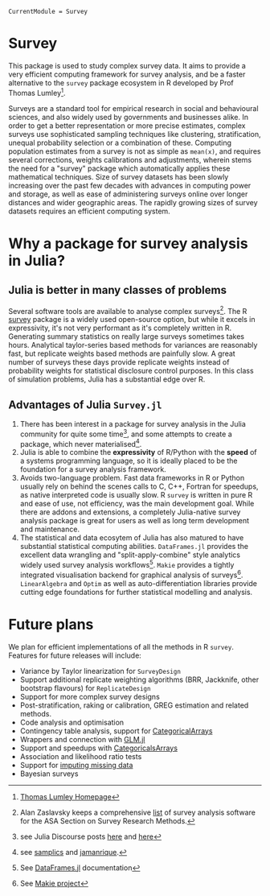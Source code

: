 ```@meta
CurrentModule = Survey
```

# Survey

This package is used to study complex survey data. It aims to provide a very efficient computing framework for survey analysis, and be a faster alternative to the `survey` package ecosystem in R developed by Prof Thomas Lumley[^lumley].

Surveys are a standard tool for empirical research in social and behavioural sciences, and also widely used by governments and businesses alike. In order to get a better representation or more precise estimates, complex surveys use sophisticated sampling techniques like clustering, stratification, unequal probability selection or a combination of these. Computing population estimates from a survey is not as simple as `mean(x)`, and requires several corrections, weights calibrations and adjustments, wherein stems the need for a "survey" package which automatically applies these mathematical techniques. Size of survey datasets has been slowly increasing over the past few decades with advances in computing power and storage, as well as ease of administering surveys online over longer distances and wider geographic areas. The rapidly growing sizes of survey datasets requires an efficient computing system. 

# Why a package for survey analysis in Julia?

## Julia is better in many classes of problems
Several software tools are available to analyse complex surveys[^list_packages]. The R [survey](https://r-survey.r-forge.r-project.org/survey/) package is a widely used open-source option, but while it excels in expressivity, it's not very performant as it's completely written in R. Generating summary statistics on really large surveys sometimes takes hours. Analytical taylor-series based methods for variances are reasonably fast, but replicate weights based methods are painfully slow. A great number of surveys these days provide replicate weights instead of probability weights for statistical disclosure control purposes. In this class of simulation problems, Julia has a substantial edge over R.
## Advantages of Julia `Survey.jl`
1. There has been interest in a package for survey analysis in the Julia community for quite some time[^2], and some attempts to create a package, which never materialised[^3]. 
2. Julia is able to combine the **expressivity** of R/Python with the **speed** of a systems programming language, so it is ideally placed to be the foundation for a survey analysis framework. 
3. Avoids two-language problem. Fast data frameworks in R or Python usually rely on behind the scenes calls to C, C++, Fortran for speedups, as native interpreted code is usually slow. R `survey` is written in pure R and ease of use, not efficiency, was the main development goal. While there are addons and extensions, a completely Julia-native survey analysis package is great for users as well as long term development and maintenance.
4. The statistical and data ecosytem of Julia has also matured to have substantial statistical computing abilities. `DataFrames.jl` provides the excellent data wrangling and "split-apply-combine" style analytics widely used survey analysis workflows[^dataframes.jl]. `Makie` provides a tightly integrated visualisation backend for graphical analysis of surveys[^makie]. `LinearAlgebra` and `Optim` as well as auto-differentiation libraries provide cutting edge foundations for further statistical modelling and analysis.

# Future plans
We plan for efficient implementations of all the methods in R `survey`. Features for future releases will include:

- Variance by Taylor linearization for `SurveyDesign`
- Support additional replicate weighting algorithms (BRR, Jackknife, other bootstrap flavours) for `ReplicateDesign`
- Support for more complex survey designs
- Post-stratification, raking or calibration, GREG estimation and related methods.
- Code analysis and optimisation
- Contingency table analysis, support for [CategoricalArrays](https://github.com/JuliaData/CategoricalArrays.jl)
- Wrappers and connection with [GLM.jl](https://github.com/JuliaStats/GLM.jl)
- Support and speedups with [CategoricalsArrays](https://github.com/JuliaData/CategoricalArrays.jl)
- Association and likelihood ratio tests
- Support for [imputing missing data](https://stat.ethz.ch/CRAN/web/packages/mitools/index.html)
- Bayesian surveys

[^makie]: See [Makie project](https://docs.makie.org/stable/)
[^dataframes.jl]: See [DataFrames.jl](https://dataframes.juliadata.org/stable/) documentation
[^R_survey]: [R survey package](https://cran.r-project.org/web/packages/survey/index.html)
[^lumley]: [Thomas Lumley Homepage](https://www.stat.auckland.ac.nz/people/tlum005)
[^list_packages]: Alan Zaslavsky keeps a comprehensive [list](https://www.hcp.med.harvard.edu/statistics/survey-soft/) of survey analysis software for the ASA Section on Survey Research Methods.
[^2]: see Julia Discourse posts [here](https://discourse.julialang.org/t/any-package-for-survey-data-analysis/67317) and [here](https://discourse.julialang.org/t/analysis-of-complex-surveys-in-julia/44011) 
[^3]: see [samplics](https://github.com/samplics-org/survey.jl) and [jamanrique](https://github.com/jamanrique/SurveyAnalysis.jl).
